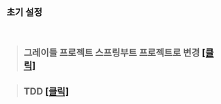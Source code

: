 ## 초기 설정   

<br>


>## 그레이들 프로젝트 스프링부트 프로젝트로 변경  <a href="https://github.com/jiyun1006/springboot-aws/wiki/IntelliJ%EC%97%90%EC%84%9C-gradle-%ED%94%84%EB%A1%9C%EC%A0%9D%ED%8A%B8-spring-boot-%ED%94%84%EB%A1%9C%EC%A0%9D%ED%8A%B8%EB%A1%9C-%EB%B3%80%EA%B2%BD"> [클릭] </a>


>## TDD <a href="">[클릭]</a>
